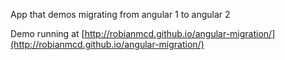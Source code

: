 App that demos migrating from angular 1 to angular 2

Demo running at [http://robianmcd.github.io/angular-migration/](http://robianmcd.github.io/angular-migration/)
